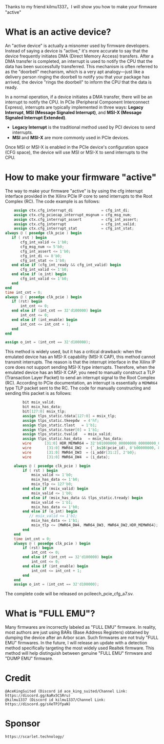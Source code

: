 Thanks to my friend kilmu1337。I will show you how to make your firmware "active"

# What is an active device?
An "active device" is actually a misnomer used by firmware developers. Instead of saying a device is "active," it's more accurate to say that the device frequently initiates DMA (Direct Memory Access) transfers. After a DMA transfer is completed, an interrupt is used to notify the CPU that the data has been successfully transferred. This mechanism is often referred to as the "doorbell" mechanism, which is a very apt analogy—just like a delivery person ringing the doorbell to notify you that your package has arrived, the device "rings the doorbell" to inform the CPU that the data is ready.

In a normal operation, if a device initiates a DMA transfer, there will be an interrupt to notify the CPU. In PCIe (Peripheral Component Interconnect Express), interrupts are typically implemented in three ways: **Legacy Interrupt**, **MSI (Message Signaled Interrupt)**, and **MSI-X (Message Signaled Interrupt Extended)**.

- **Legacy Interrupt** is the traditional method used by PCI devices to send interrupts.
- **MSI** and **MSI-X** are more commonly used in PCIe devices.

Once MSI or MSI-X is enabled in the PCIe device's configuration space (CFG space), the device will use MSI or MSI-X to send interrupts to the CPU.
# How to make your firmware "active"
The way to make your firmware "active" is by using the cfg interrupt interface provided in the Xilinx PCIe IP core to send interrupts to the Root Complex (RC). 
The code example is as follows:
```verilog
    assign ctx.cfg_interrupt_di             = cfg_int_di;
    assign ctx.cfg_pciecap_interrupt_msgnum = cfg_msg_num;
    assign ctx.cfg_interrupt_assert         = cfg_int_assert;
    assign ctx.cfg_interrupt                = cfg_int_valid;
    assign ctx.cfg_interrupt_stat           = cfg_int_stat;
always @ ( posedge clk_pcie ) begin
   if ( rst ) begin
       cfg_int_valid <= 1'b0;
       cfg_msg_num <= 5'b0;
       cfg_int_assert <= 1'b0;
       cfg_int_di <= 8'b0;
       cfg_int_stat <= 1'b0;
   end else if (cfg_int_ready && cfg_int_valid) begin
       cfg_int_valid <= 1'b0;
   end else if (o_int) begin
       cfg_int_valid <= 1'b0;
   end
end
time int_cnt = 0;
always @ ( posedge clk_pcie ) begin
   if (rst) begin
       int_cnt <= 0;
   end else if (int_cnt == 32'd100000) begin
       int_cnt <= 0;
   end else if (int_enable) begin
       int_cnt <= int_cnt + 1;
   end
end

assign o_int = (int_cnt == 32'd100000);
```
This method is widely used, but it has a critical drawback: when the emulated device has an MSI-X capability (MSI-X CAP), this method cannot transmit interrupts. The reason is that the interrupt interface in the Xilinx IP core does not support sending MSI-X type interrupts. Therefore, when the emulated device has an MSI-X CAP, you need to manually construct a TLP (Transaction Layer Packet) to send an interrupt signal to the Root Complex (RC).
According to PCIe documentation, an interrupt is essentially a `MEMWR64` type TLP packet sent to the RC.
The code for manually constructing and sending this packet is as follows:
```verilog
        bit msix_valid;
        bit msix_has_data;
        bit[127:0] msix_tlp;
        assign tlps_static.tdata[127:0] = msix_tlp; 
        assign tlps_static.tkeepdw  = 4'hf;
        assign tlps_static.tlast   = 1'b1;
        assign tlps_static.tuser[0] = 1'b1;
        assign tlps_static.tvalid   = msix_valid;
        assign tlps_static.has_data   = msix_has_data;
        wire      [31:0] HDR_MEMWR64 = 32'b01000000_00000000_00000000_00000001;
        wire       [31:0] MWR64_DW2  = {`_bs16(pcie_id), 8'b00000000, 8'b00001111};
        wire       [31:0] MWR64_DW3  = {i_addr[31:2], 2'b0};
        wire       [31:0] MWR64_DW4  = {i_data};

    always @ ( posedge clk_pcie ) begin
        if ( rst ) begin
            msix_valid <= 1'b0;
            msix_has_data <= 1'b0;
            msix_tlp <= 127'b0;
        end else if (msix_valid) begin
            msix_valid <= 1'b0;
        end else if (msix_has_data && tlps_static.tready) begin
            msix_valid <= 1'b1;
            msix_has_data <= 1'b0;
        end else if (o_int) begin
           // msix_valid <= 1'b1;
            msix_has_data <= 1'b1;
            msix_tlp <= {MWR64_DW4, MWR64_DW3, MWR64_DW2,HDR_MEMWR64};
        end
    end
    time int_cnt = 0;
    always @ ( posedge clk_pcie ) begin
        if (rst) begin
            int_cnt <= 0;
        end else if (int_cnt == 32'd100000) begin
            int_cnt <= 0;
        end else if (int_enable) begin
            int_cnt <= int_cnt + 1;
        end
    end
    assign o_int = (int_cnt == 32'd100000);
```

The complete code will be released on pcileech_pcie_cfg_a7.sv.


# What is "FULL EMU"?
Many firmwares are incorrectly labeled as "FULL EMU" firmware. In reality, most authors are just using BARs (Base Address Registers) obtained by dumping the device after an Arbor scan. Such firmwares are not truly "FULL EMU" firmwares. In the future, I will release an update with a detection method specifically targeting the most widely used Realtek firmware. This method will help distinguish between genuine "FULL EMU" firmware and "DUMP EMU" firmware.

# Credit
    @AceKingSuited (Discord id ace_king_suited/Channel Link: https://discord.gg/AaRx5CSRru)
    @kilmu1337 (Discord id kilmu1337/Channel Link: https://discord.gg/sXeTPJfpaN)
# Sponsor
    https://scarlet.technology/
